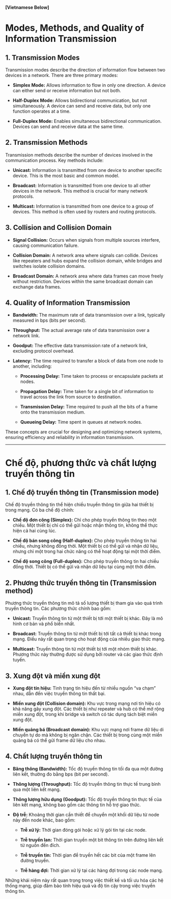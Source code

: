 **[Vietnamese Below]**

# Modes, Methods, and Quality of Information Transmission

## 1. Transmission Modes

Transmission modes describe the direction of information flow between two devices in a network. There are three primary modes:

- **Simplex Mode:** Allows information to flow in only one direction. A device can either send or receive information but not both.

- **Half-Duplex Mode:** Allows bidirectional communication, but not simultaneously. A device can send and receive data, but only one function operates at a time.

- **Full-Duplex Mode:** Enables simultaneous bidirectional communication. Devices can send and receive data at the same time.



## 2. Transmission Methods

Transmission methods describe the number of devices involved in the communication process. Key methods include:

- **Unicast:** Information is transmitted from one device to another specific device. This is the most basic and common model.

- **Broadcast:** Information is transmitted from one device to all other devices in the network. This method is crucial for many network protocols.

- **Multicast:** Information is transmitted from one device to a group of devices. This method is often used by routers and routing protocols.



## 3. Collision and Collision Domain

- **Signal Collision:** Occurs when signals from multiple sources interfere, causing communication failure.

- **Collision Domain:** A network area where signals can collide. Devices like repeaters and hubs expand the collision domain, while bridges and switches isolate collision domains.

- **Broadcast Domain:** A network area where data frames can move freely without restriction. Devices within the same broadcast domain can exchange data frames.



## 4. Quality of Information Transmission

- **Bandwidth:** The maximum rate of data transmission over a link, typically measured in bps (bits per second).

- **Throughput:** The actual average rate of data transmission over a network link.

- **Goodput:** The effective data transmission rate of a network link, excluding protocol overhead.

- **Latency:** The time required to transfer a block of data from one node to another, including:
  
  - **Processing Delay:** Time taken to process or encapsulate packets at nodes.
  
  - **Propagation Delay:** Time taken for a single bit of information to travel across the link from source to destination.
  
  - **Transmission Delay:** Time required to push all the bits of a frame onto the transmission medium.
  
  - **Queueing Delay:** Time spent in queues at network nodes.



These concepts are crucial for designing and optimizing network systems, ensuring efficiency and reliability in information transmission.

---

# Chế độ, phương thức và chất lượng truyền thông tin

## 1. Chế độ truyền thông tin (Transmission mode)

Chế độ truyền thông tin thể hiện chiều truyền thông tin giữa hai thiết bị trong mạng. Có ba chế độ chính:

- **Chế độ đơn công (Simplex):** Chỉ cho phép truyền thông tin theo một chiều. Một thiết bị chỉ có thể gửi hoặc nhận thông tin, không thể thực hiện cả hai cùng lúc.
  
- **Chế độ bán song công (Half-duplex):** Cho phép truyền thông tin hai chiều, nhưng không đồng thời. Một thiết bị có thể gửi và nhận dữ liệu, nhưng chỉ một trong hai chức năng có thể hoạt động tại một thời điểm.

- **Chế độ song công (Full-duplex):** Cho phép truyền thông tin hai chiều đồng thời. Thiết bị có thể gửi và nhận dữ liệu tại cùng một thời điểm.



## 2. Phương thức truyền thông tin (Transmission method)

Phương thức truyền thông tin mô tả số lượng thiết bị tham gia vào quá trình truyền thông tin. Các phương thức chính bao gồm:

- **Unicast:** Truyền thông tin từ một thiết bị tới một thiết bị khác. Đây là mô hình cơ bản và phổ biến nhất.

- **Broadcast:** Truyền thông tin từ một thiết bị tới tất cả thiết bị khác trong mạng. Điều này rất quan trọng cho hoạt động của nhiều giao thức mạng.

- **Multicast:** Truyền thông tin từ một thiết bị tới một nhóm thiết bị khác. Phương thức này thường được sử dụng bởi router và các giao thức định tuyến.



## 3. Xung đột và miền xung đột

- **Xung đột tín hiệu:** Tình trạng tín hiệu đến từ nhiều nguồn “va chạm” nhau, dẫn đến việc truyền thông tin thất bại.

- **Miền xung đột (Collision domain):** Khu vực trong mạng nơi tín hiệu có khả năng gây xung đột. Các thiết bị như repeater và hub có thể mở rộng miền xung đột, trong khi bridge và switch có tác dụng tách biệt miền xung đột.

- **Miền quảng bá (Broadcast domain):** Khu vực mạng nơi frame dữ liệu di chuyển tự do mà không bị ngăn chặn. Các thiết bị trong cùng một miền quảng bá có thể gửi frame dữ liệu cho nhau.



## 4. Chất lượng truyền thông tin

- **Băng thông (Bandwidth):** Tốc độ truyền thông tin tối đa qua một đường liên kết, thường đo bằng bps (bit per second).

- **Thông lượng (Throughput):** Tốc độ truyền thông tin thực tế trung bình qua một liên kết mạng.

- **Thông lượng hữu dụng (Goodput):** Tốc độ truyền thông tin thực tế của liên kết mạng, không bao gồm các thông tin hỗ trợ giao thức.

- **Độ trễ:** Khoảng thời gian cần thiết để chuyển một khối dữ liệu từ node này đến node khác, bao gồm:
  
  - **Trễ xử lý:** Thời gian đóng gói hoặc xử lý gói tin tại các node.
  
  - **Trễ truyền lan:** Thời gian truyền một bit thông tin trên đường liên kết từ nguồn đến đích.
  
  - **Trễ truyền tin:** Thời gian để truyền hết các bit của một frame lên đường truyền.

  - **Trễ hàng đợi:** Thời gian xử lý tại các hàng đợi trong các node mạng.



Những khái niệm này rất quan trọng trong việc thiết kế và tối ưu hóa các hệ thống mạng, giúp đảm bảo tính hiệu quả và độ tin cậy trong việc truyền thông tin.
